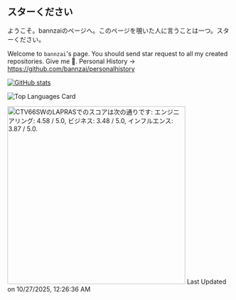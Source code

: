 ## スターください
ようこそ。bannzaiのページへ。このページを覗いた人に言うことは一つ。スターください。

Welcome to `bannzai`'s page. You should send star request to all my created repositories. Give me 🌟.
Personal History → https://github.com/bannzai/personalhistory

[![GitHub stats](https://github-readme-stats.vercel.app/api?username=bannzai&count_private=true&theme=dracula)](https://github.com/anuraghazra/github-readme-stats)

![Top Languages Card](https://github-readme-stats.vercel.app/api/top-langs/?username=bannzai&count_private=true&theme=tokyonight&layout=compact)



<!--START_SECTION:lapras-card-->
<p ><a href="https://lapras.com/public/CTV66SW" target="_blank" rel="noopener noreferrer"><img alt="CTV66SWのLAPRASでのスコアは次の通りです: エンジニアリング: 4.58 / 5.0, ビジネス: 3.48 / 5.0, インフルエンス: 3.87 / 5.0." src="https://lapras-card-generator.vercel.app/api/svg?e=4.58&b=3.48&i=3.87&b1=%23020E27&b2=%230E5593&i1=%23030E21&i2=%231688BF&l=ja" width="400" ></a>  
Last Updated on 10/27/2025, 12:26:36 AM</p>
<!--END_SECTION:lapras-card-->


<!--
**bannzai/bannzai** is a ✨ _special_ ✨ repository because its `README.md` (this file) appears on your GitHub profile.

Here are some ideas to get you started:

- 🔭 I’m currently working on ...
- 🌱 I’m currently learning ...
- 👯 I’m looking to collaborate on ...
- 🤔 I’m looking for help with ...
- 💬 Ask me about ...
- 📫 How to reach me: ...
- 😄 Pronouns: ...
- ⚡ Fun fact: ...
-->

